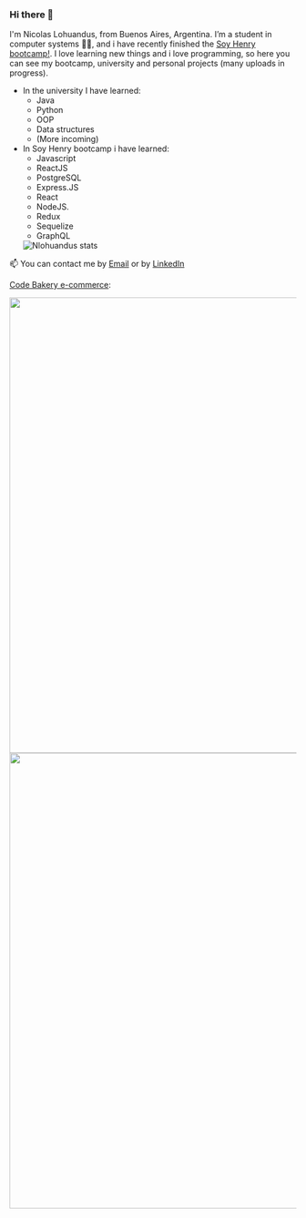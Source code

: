 ### Hi there 👋
 I'm Nicolas Lohuandus, from Buenos Aires, Argentina.  I’m a student in computer systems 👨‍💻, and i have recently finished the [Soy Henry bootcamp!](https://www.soyhenry.com/).
I love learning new things and i love programming, so here you can see my bootcamp, university and personal projects (many uploads in progress).
- In the university I have learned:
  - Java
  - Python
  - OOP
  - Data structures
  - (More incoming)
- In Soy Henry bootcamp i have learned:
  - Javascript
  - ReactJS
  - PostgreSQL
  - Express.JS
  - React
  - NodeJS.
  - Redux
  - Sequelize
  - GraphQL
  <img align="center" src="https://github-readme-stats.vercel.app/api?username=Nlohuandus&include_all_commits=true&count_private=true&show_icons=true&line_height=20&title_color=2a9d8f&icon_color=2a9d8f&text_color=2a9d8f&bg_color=0,000000,264653" alt="Nlohuandus stats">
  

📫 You can contact me by [Email](mailto:nlohuandus@gmail.com) or by [LinkedIn](https://www.linkedin.com/in/nlohuandus/)



[Code Bakery e-commerce](https://www.codebakery.store/):


<img width=800px src="https://user-images.githubusercontent.com/45158207/117516528-c79b3380-af6f-11eb-9501-c3e5f39c3388.png"/>
<img width=800px src="https://user-images.githubusercontent.com/45158207/117516744-53ad5b00-af70-11eb-8adf-342c655ef6bf.png"/>
<!--
**Nlohuandus/Nlohuandus** is a ✨ _special_ ✨ repository because its `README.md` (this file) appears on your GitHub profile.

Here are some ideas to get you started:

- 🔭 I’m currently working on ...
- 🌱 I’m currently learning ...
- 👯 I’m looking to collaborate on ...
- 🤔 I’m looking for help with ...
- 💬 Ask me about ...
- 📫 How to reach me: ...
- 😄 Pronouns: ...
- ⚡ Fun fact: ...
-->
